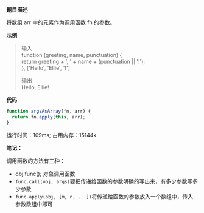 **题目描述**

将数组 arr 中的元素作为调用函数 fn 的参数。

**示例**
> 输入 <br>
> function (greeting, name, punctuation) { <br>
>   return greeting + ', ' + name + (punctuation || '!'); <br>
> }, ['Hello', 'Ellie', '!'] <br>
> 
> 输出 <br>
> Hello, Ellie!

**代码**

```js
function argsAsArray(fn, arr) {
  return fn.apply(this, arr);
}
```
运行时间：109ms; 占用内存：15144k

**笔记：**

调用函数的方法有三种：
* obj.func();  对象调用函数
* `func.call(obj, args)`要把传递给函数的参数明确的写出来，有多少参数写多少参数
* `func.apply(obj, [m, n, ...])`将传递给函数的参数放入一个数组中，传入参数数组中即可

